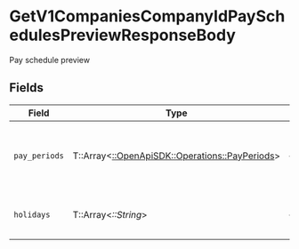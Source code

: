 # GetV1CompaniesCompanyIdPaySchedulesPreviewResponseBody

Pay schedule preview


## Fields

| Field                                                                                   | Type                                                                                    | Required                                                                                | Description                                                                             |
| --------------------------------------------------------------------------------------- | --------------------------------------------------------------------------------------- | --------------------------------------------------------------------------------------- | --------------------------------------------------------------------------------------- |
| `pay_periods`                                                                           | T::Array<[::OpenApiSDK::Operations::PayPeriods](../../models/operations/payperiods.md)> | :heavy_minus_sign:                                                                      | A list of pay periods for the previewed pay schedule                                    |
| `holidays`                                                                              | T::Array<*::String*>                                                                    | :heavy_minus_sign:                                                                      | A list of dates for bank closures                                                       |